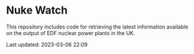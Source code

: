 # Nuke Watch

This repository includes code for retrieving the latest information available on the output of EDF nuclear power plants in the UK.

Last updated: 2023-03-06 22:09